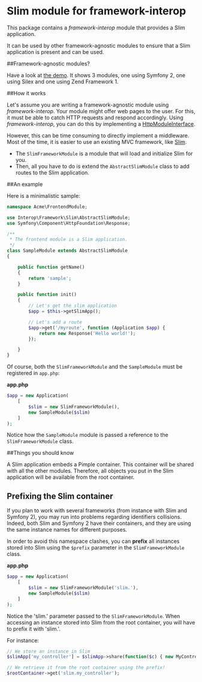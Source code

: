 Slim module for framework-interop
=================================

This package contains a *framework-interop* module that provides a Slim application.

It can be used by other framework-agnostic modules to ensure that a Slim application
is present and can be used.

##Framework-agnostic modules?

Have a look at [the demo](http://github.com/framework-interop/framework-interop-demo).
It shows 3 modules, one using Symfony 2, one using Silex and one using Zend Framework 1.

##How it works

Let's assume you are writing a framework-agnostic module using *framework-interop*. Your module might
offer web pages to the user. For this, it must be able to catch HTTP requests and respond accordingly.
Using *framework-interop*, you can do this by implementing a [HttpModuleInterface](https://github.com/framework-interop/http-module-interface).

However, this can be time consuming to directly implement a middleware. Most of the time, it is easier to
use an existing MVC framework, like [Slim](http://www.slimframework.com/).

- The `SlimFrameworkModule` is a module that will load and initialize Slim for you.
- Then, all you have to do is extend the `AbstractSlimModule` class to add routes to the Slim application.

##An example

Here is a minimalistic sample:

```php
namespace Acme\FrontendModule;

use Interop\Framework\Slim\AbstractSlimModule;
use Symfony\Component\HttpFoundation\Response;

/**
 * The frontend module is a Slim application.
 */
class SampleModule extends AbstractSlimModule
{

    public function getName()
    {
        return 'sample';
    }

	public function init()
	{
	    // Let's get the slim application
		$app = $this->getSlimApp();

		// Let's add a route
		$app->get('/myroute', function (Application $app) {
			return new Response('Hello world!');
		});

	}
}
```

Of course, both the `SlimFrameworkModule` and the `SampleModule` must be registered in `app.php`:

**app.php**
```php
$app = new Application(
    [
        $slim = new SlimFrameworkModule(),
        new SampleModule($slim)
    ]
);
```

Notice how the `SampleModule` module is passed a reference to the `SlimFrameworkModule` class.

##Things you should know

A Slim application embeds a Pimple container. This container will be shared with all the other modules.
Therefore, all objects you put in the Slim application will be available from the root container.

## Prefixing the Slim container

If you plan to work with several frameworks (from instance with Slim and Symfony 2), you may run into
problems regarding identifiers collisions. Indeed, both Slim and Symfony 2 have their containers, and they are
using the same instance names for different purposes.

In order to avoid this namespace clashes, you can **prefix** all instances stored into Slim using the `$prefix`
parameter in the `SlimFrameworkModule` class.

**app.php**
```php
$app = new Application(
    [
        $slim = new SlimFrameworkModule('slim.'),
        new SampleModule($slim)
    ]
);
```

Notice the 'slim.' parameter passed to the `SlimFrameworkModule`. When accessing an instance stored into
Slim from the root container, you will have to prefix it with 'slim.'.

For instance:

```php
// We store an instance in Slim
$slimApp['my_controller'] = $slimApp->share(function($c) { new MyController() });

// We retrieve it from the root container using the prefix!
$rootContainer->get('slim.my_controller');
```
